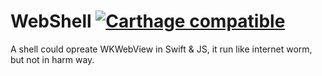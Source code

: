 # WebShell [![Carthage compatible](https://img.shields.io/badge/Carthage-compatible-4BC51D.svg?style=flat)](https://github.com/Carthage/Carthage)
A shell could opreate WKWebView in Swift &amp; JS, it run like internet worm, but not in harm way.
